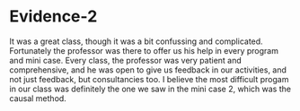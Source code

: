 # Evidence-2
It was a great class, though it was a bit confussing and complicated. Fortunately the professor was there to offer us his help in every program and mini case. Every class, the professor was very patient and comprehensive, and he was open to give us feedback in our activities, and not just feedback, but consultancies too.
I believe the most difficult progam in our class was definitely the one we saw in the mini case 2, which was the causal method.

